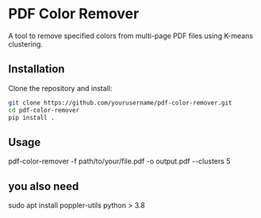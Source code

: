 # PDF Color Remover

A tool to remove specified colors from multi-page PDF files using K-means clustering.

## Installation

Clone the repository and install:

```bash
git clone https://github.com/yourusername/pdf-color-remover.git
cd pdf-color-remover
pip install .
```

## Usage 
pdf-color-remover -f path/to/your/file.pdf -o output.pdf --clusters 5

## you also need
sudo apt install poppler-utils
python > 3.8


